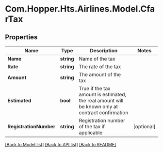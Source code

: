 # Com.Hopper.Hts.Airlines.Model.CfarTax

## Properties

Name | Type | Description | Notes
------------ | ------------- | ------------- | -------------
**Name** | **string** | Name of the tax | 
**Rate** | **string** | The rate of the tax | 
**Amount** | **string** | The amount of the tax | 
**Estimated** | **bool** | True if the tax amount is estimated, the real amount will be known only at contract confirmation | 
**RegistrationNumber** | **string** | Registration number of the tax if applicable | [optional] 

[[Back to Model list]](../../README.md#documentation-for-models) [[Back to API list]](../../README.md#documentation-for-api-endpoints) [[Back to README]](../../README.md)

